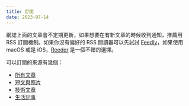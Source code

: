```yaml
---
title: 訂閱
date: 2023-07-14
---
```


網誌上面的文章會不定期更新，如果想要在有新文章的時候收到通知，推薦用 RSS 訂閱機制。如果你沒有偏好的 RSS 閱讀器可以先試試 [Feedly](https://feedly.com/)，如果使用 macOS 或是 iOS，[Reeder](https://reederapp.com/) 是一個不錯的選擇。

可以訂閱的來源有幾個：
- [所有文章](/index.xml)
- [短文與照片](/categories/shorts/index.xml)
- [技術文章](/categories/tech/index.xml)
- [生活記事](/categories/life/index.xml)
